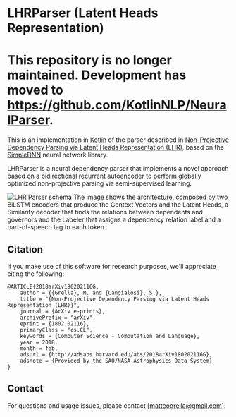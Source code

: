 # LHRParser (Latent Heads Representation)

# This repository is no longer maintained. Development has moved to https://github.com/KotlinNLP/NeuralParser.

This is an implementation in [Kotlin](https://kotlinlang.org/) of the parser described in 
[Non-Projective Dependency Parsing via Latent Heads Representation (LHR)](https://arxiv.org/abs/1802.02116 
"see on arxiv.org"), based on the [SimpleDNN](https://github.com/kotlinnlp/SimpleDNN "SimpleDNN on GitHub") neural 
network library.

LHRParser is a neural dependency parser that implements a novel approach based on a bidirectional recurrent autoencoder 
to perform globally optimized non-projective parsing via semi-supervised learning.

![LHR Parser schema](https://dl.dropboxusercontent.com/s/5p71fzp0hveqktl/paper_MQ.gif)
The image shows the architecture, composed by two BiLSTM encoders that produce the Context Vectors and the Latent 
Heads, a Similarity decoder that finds the relations between dependents and governors and the Labeler that assigns 
a dependency relation label and a part-of-speech tag to each token.

## Citation

If you make use of this software for research purposes, we'll appreciate citing the following:

    @ARTICLE{2018arXiv180202116G, 
        author = {{Grella}, M. and {Cangialosi}, S.}, 
        title = "{Non-Projective Dependency Parsing via Latent Heads Representation (LHR)}", 
        journal = {ArXiv e-prints}, 
        archivePrefix = "arXiv", 
        eprint = {1802.02116}, 
        primaryClass = "cs.CL", 
        keywords = {Computer Science - Computation and Language}, 
        year = 2018, 
        month = feb, 
        adsurl = {http://adsabs.harvard.edu/abs/2018arXiv180202116G}, 
        adsnote = {Provided by the SAO/NASA Astrophysics Data System}
    }


## Contact

For questions and usage issues, please contact [matteogrella@gmail.com].
